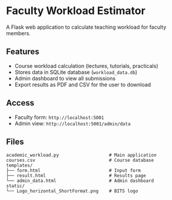 # Faculty Workload Estimator

A Flask web application to calculate teaching workload for faculty members.

## Features

- Course workload calculation (lectures, tutorials, practicals)
- Stores data in SQLite database (`workload_data.db`)
- Admin dashboard to view all submissions
- Export results as PDF and CSV for the user to download


## Access

- Faculty form: `http://localhost:5001`
- Admin view: `http://localhost:5001/admin/data`

## Files

```
academic_workload.py                   # Main application
courses.csv                            # Course database
templates/
├── form.html                          # Input form
├── result.html                        # Results page
└── admin_data.html                    # Admin dashboard
static/
└── Logo_horizontal_ShortFormat.png    # BITS logo
```

